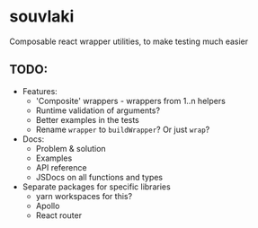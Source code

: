 # souvlaki

Composable react wrapper utilities, to make testing much easier

## TODO:

- Features:
  - 'Composite' wrappers - wrappers from 1..n helpers
  - Runtime validation of arguments?
  - Better examples in the tests
  - Rename `wrapper` to `buildWrapper`? Or just `wrap`?
- Docs:
  - Problem & solution
  - Examples
  - API reference
  - JSDocs on all functions and types
- Separate packages for specific libraries
  - yarn workspaces for this?
  - Apollo
  - React router

